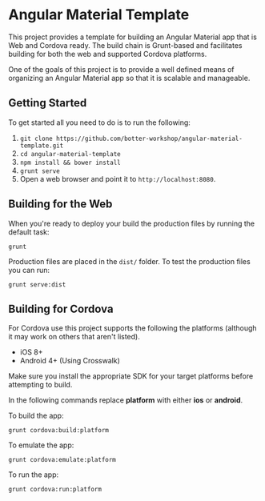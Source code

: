 # Angular Material Template

This project provides a template for building an Angular Material app that is Web and Cordova ready. The build chain
is Grunt-based and facilitates building for both the web and supported Cordova platforms.

One of the goals of this project is to provide a well defined means of organizing an Angular Material app so that 
it is scalable and manageable.

## Getting Started
To get started all you need to do is to run the following:

1. `git clone https://github.com/botter-workshop/angular-material-template.git`
2. `cd angular-material-template`
3. `npm install && bower install`
4. `grunt serve`
5. Open a web browser and point it to `http://localhost:8080`.

## Building for the Web
When you're ready to deploy your build the production files by running the default task:

`grunt`

Production files are placed in the `dist/` folder. To test
the production files you can run:

`grunt serve:dist`

## Building for Cordova
For Cordova use this project supports the following the platforms (although it may work on others that aren't listed).

* iOS 8+
* Android 4+ (Using Crosswalk)

Make sure you install the appropriate SDK for your target platforms before attempting to build.

In the following commands replace **platform** with either **ios** or **android**.

To build the app:

`grunt cordova:build:platform`

To emulate the app:

`grunt cordova:emulate:platform`

To run the app:

`grunt cordova:run:platform`
